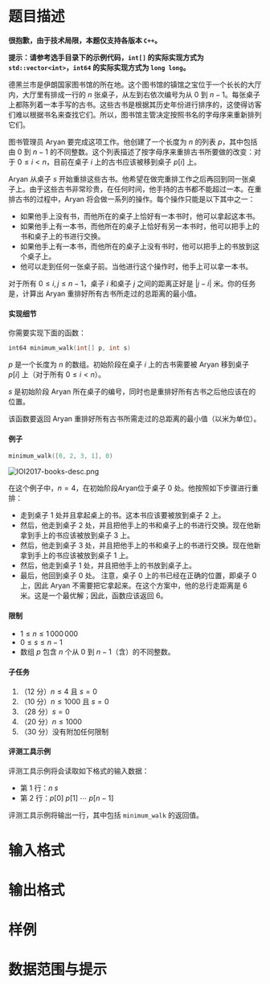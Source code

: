 
# 题目描述

**很抱歉，由于技术局限，本题仅支持各版本 `C++`。**

**提示：请参考选手目录下的示例代码，`int[]` 的实际实现方式为 `std::vector<int>`，`int64` 的实际实现方式为 `long long`。**

德黑兰市是伊朗国家图书馆的所在地。这个图书馆的镇馆之宝位于一个长长的大厅内，大厅里有排成一行的 $n$ 张桌子，从左到右依次编号为从 $0$ 到 $n-1$。每张桌子上都陈列着一本手写的古书。这些古书是根据其历史年份进行排序的，这使得访客们难以根据书名来查找它们。所以，图书馆主管决定按照书名的字母序来重新排列它们。

图书管理员 Aryan 要完成这项工作。他创建了一个长度为 $n$ 的列表 $p$，其中包括由 $0$ 到 $n-1$ 的不同整数。这个列表描述了按字母序来重排古书所要做的改变：对于 $0\le i<n$，目前在桌子 $i$ 上的古书应该被移到桌子 $p[i]$ 上。

Aryan 从桌子 $s$ 开始重排这些古书。他希望在做完重排工作之后再回到同一张桌子上。由于这些古书非常珍贵，在任何时间，他手持的古书都不能超过一本。在重排古书的过程中，Aryan 将会做一系列的操作。每个操作只能是以下其中之一：

- 如果他手上没有书，而他所在的桌子上恰好有一本书时，他可以拿起这本书。
- 如果他手上有一本书，而他所在的桌子上恰好有另一本书时，他可以把手上的书和桌子上的书进行交换。
- 如果他手上有一本书，而他所在的桌子上没有书时，他可以把手上的书放到这个桌子上。
- 他可以走到任何一张桌子前。当他进行这个操作时，他手上可以拿一本书。

对于所有 $0 \le i,j \le n-1$，桌子 $i$ 和桌子 $j$ 之间的距离正好是 $|j-i|$ 米。你的任务是，计算出 Aryan 重排好所有古书所走过的总距离的最小值。

#### 实现细节

你需要实现下面的函数：

```cpp
int64 minimum_walk(int[] p, int s)
```

$p$ 是一个长度为 $n$ 的数组。初始阶段在桌子 $i$ 上的古书需要被 Aryan 移到桌子 $p[i]$ 上（对于所有 $0 \le i<n$）。

$s$ 是初始阶段 Aryan 所在桌子的编号，同时也是重排好所有古书之后他应该在的位置。

该函数要返回 Aryan 重排好所有古书所需走过的总距离的最小值（以米为单位）。

#### 例子
```cpp
minimum_walk([0, 2, 3, 1], 0)
```

![IOI2017-books-desc.png](source/loj/3174/img/aHR0cHM6Ly9sb2otaW1nLnVweXVuLm1lbmNpLm1lbXNldDAuY24vMjAxOS8wNy8yOS81ZDNmMTJiOTYyMTRlLnBuZw==.png)

在这个例子中，$n=4$，在初始阶段Aryan位于桌子 $0$ 处。他按照如下步骤进行重排：

- 走到桌子 $1$ 处并且拿起桌上的书。这本书应该要被放到桌子 $2$ 上。
- 然后，他走到桌子 $2$ 处，并且把他手上的书和桌子上的书进行交换。现在他新拿到手上的书应该被放到桌子 $3$ 上。
- 然后，他走到桌子 $3$ 处，并且把他手上的书和桌子上的书进行交换。现在他新拿到手上的书应该被放到桌子 $1$ 上。
- 然后，他走到桌子 $1$ 处，并且把他手上的书放到桌子上。
- 最后，他回到桌子 $0$ 处。
注意，桌子 $0$ 上的书已经在正确的位置，即桌子 $0$ 上，因此 Aryan 不需要把它拿起来。在这个方案中，他的总行走距离是 $6$ 米。这是一个最优解；因此，函数应该返回 $6$。

#### 限制

- $1 \le n \le 1\,000\,000$
- $0 \le s \le n-1$
- 数组 $p$ 包含 $n$ 个从 $0$ 到 $n-1$（含）的不同整数。

#### 子任务
1. （$12$ 分）$n \le 4$ 且 $s=0$
2. （$10$ 分）$n \le 1000$ 且 $s=0$
3. （$28$ 分）$s=0$
4. （$20$ 分）$n \le 1000$
5. （$30$ 分）没有附加任何限制

#### 评测工具示例

评测工具示例将会读取如下格式的输入数据：

- 第 $1$ 行：$n~s$
- 第 $2$ 行：$p[0]~p[1]~\cdots~p[n-1]$

评测工具示例将输出一行，其中包括 `minimum_walk` 的返回值。


# 输入格式



# 输出格式



# 样例



# 数据范围与提示



